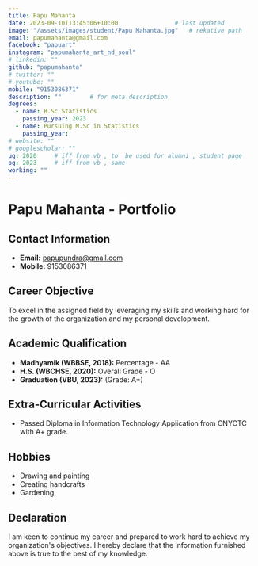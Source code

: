 ```yaml
---
title: Papu Mahanta                    
date: 2023-09-10T13:45:06+10:00                # last updated
image: "/assets/images/student/Papu Mahanta.jpg"   # rekative path 
email: papumahanta@gmail.com
facebook: "papuart"        
instagram: "papumahanta_art_nd_soul"
# linkedin: ""     
github: "papumahanta"              
# twitter: ""
# youtube: ""
mobile: "9153086371"    
description: ""        # for meta description
degrees:
  - name: B.Sc Statistics            
    passing_year: 2023
  - name: Pursuing M.Sc in Statistics
    passing_year:  
# website: ""
# googlescholar: "" 
ug: 2020     # iff from vb , to  be used for alumni , student page
pg: 2023     # iff from vb , same
working: ""
---
```






# Papu Mahanta - Portfolio

## Contact Information
- **Email:** papupundra@gmail.com
- **Mobile:** 9153086371

## Career Objective
To excel in the assigned field by leveraging my skills and working hard for the growth of the organization and my personal development.

## Academic Qualification
- **Madhyamik (WBBSE, 2018):** Percentage - AA
- **H.S. (WBCHSE, 2020):** Overall Grade - O
- **Graduation (VBU, 2023):** (Grade: A+)

## Extra-Curricular Activities
- Passed Diploma in Information Technology Application from CNYCTC with A+ grade.

## Hobbies
- Drawing and painting
- Creating handcrafts
- Gardening


## Declaration
I am keen to continue my career and prepared to work hard to achieve my organization's objectives. I hereby declare that the information furnished above is true to the best of my knowledge.
